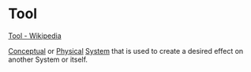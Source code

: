 # Tool

[Tool - Wikipedia](https://en.wikipedia.org/wiki/Tool)

[Conceptual](./conceptual-system.md) or [Physical](./physical-system.md) [System](./system.md) that is used to create a desired effect on another System or itself.
